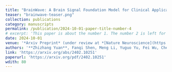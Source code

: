 ```yaml
---
title: "BrainWave: A Brain Signal Foundation Model for Clinical Applications"
teaser: "brainwave-teaser.png"
collection: publications
category: manuscripts
permalink: /publication/2024-10-01-paper-title-number-4
# excerpt: 'This paper is about the number 1. The number 2 is left for future work.'
date: 2024-10-01
venue: '*Arxiv Preprint* (under review at *[Nature Neuroscience](https://www.nature.com/neuro/)*)'
authors: '**Zhizhang Yuan**, Fanqi Shen, Meng Li, Yuguo Yu, Fei Wu, Chenhao Tan, [Yang Yang](http://yangy.org/)'
link: 'https://arxiv.org/abs/2402.10251'
paperurl: 'https://arxiv.org/pdf/2402.10251'
wdith: 80
---
```

